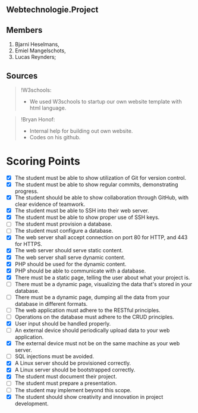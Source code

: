 ## Webtechnologie.Project ##

## Members ##
1. Bjarni Heselmans,
2. Emiel Mangelschots,
3. Lucas Reynders;

## Sources ##
> !W3schools:
>  - We used W3schools to startup our own website template with html language.

> !Bryan Honof:
>  - Internal help for building out own website.
>  - Codes on his github.

# Scoring Points #
- [x] The student must be able to show utilization of Git for version control.
- [x] The student must be able to show regular commits, demonstrating progress.
- [x] The student should be able to show collaboration through GitHub, with clear evidence of teamwork.
- [x] The student must be able to SSH into their web server.
- [x] The student must be able to show proper use of SSH keys.
- [ ] The student must provision a database.
- [ ] The student must configure a database.
- [x] The web server shall accept connection on port 80 for HTTP, and 443 for HTTPS.
- [x] The web server should serve static content.
- [x] The web server shall serve dynamic content.
- [x] PHP should be used for the dynamic content.
- [x] PHP should be able to communicate with a database.
- [x] There must be a static page, telling the user about what your project is.
- [ ] There must be a dynamic page, visualizing the data that's stored in your database.
- [ ] There must be a dynamic page, dumping all the data from your database in different formats.
- [ ] The web application must adhere to the RESTful principles.
- [ ] Operations on the database must adhere to the CRUD principles.
- [x] User input should be handled properly.
- [ ] An external device should periodically upload data to your web application.
- [x] The external device must not be on the same machine as your web server.
- [ ] SQL injections must be avoided.
- [x] A Linux server should be provisioned correctly.
- [x] A Linux server should be bootstrapped correctly.
- [x] The student must document their project.
- [ ] The student must prepare a presentation.
- [ ] The student may implement beyond this scope.
- [x] The student should show creativity and innovation in project development.
